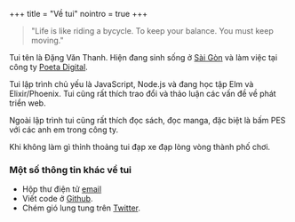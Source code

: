+++
title = "Về tui"
nointro = true
+++

<blockquote class="site-blockquote">
"Life is like riding a bycycle. To keep your balance. You must keep moving."
</blockquote>

Tui tên là Đặng Văn Thanh. Hiện đang sinh sống ở [Sài Gòn](<https://vi.wikipedia.org/wiki/S%C3%A0i_G%C3%B2n_(%C4%91%E1%BB%8Bnh_h%C6%B0%E1%BB%9Bng)>) và làm việc tại công ty [Poeta Digital](https://poetadigital.com).

Tui lập trình chủ yếu là JavaScript, Node.js và đang học tập Elm và Elixir/Phoenix. Tui cũng rất thích trao đổi và thảo luận các vấn đề về phát triển web.

Ngoài lập trình tui cũng rất thích đọc sách, đọc manga, đặc biệt là bấm PES với các anh em trong công ty.

Khi không làm gì thỉnh thoảng tui đạp xe đạp lòng vòng thành phố chơi.

### Một số thông tin khác về tui

- Hộp thư điện tử <a href="mailto:dangvanthanh@dangthanh.org">email</a>
- Viết code ở [Github](https://github.com/dangvanthanh).
- Chém gió lung tung trên [Twitter](https://twitter.com/dangvanthanh).
